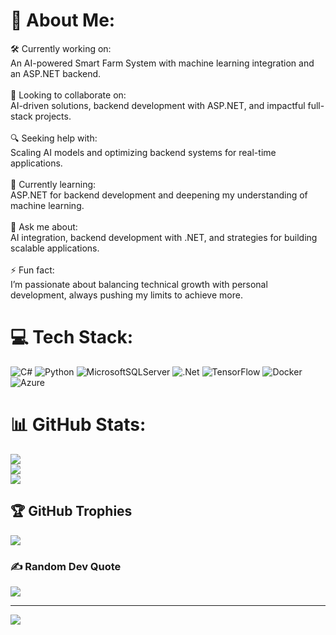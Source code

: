 # 💫 About Me:
🛠️ Currently working on:<br>An AI-powered Smart Farm System with machine learning integration and an ASP.NET backend.<br><br>🤝 Looking to collaborate on:<br>AI-driven solutions, backend development with ASP.NET, and impactful full-stack projects.<br><br>🔍 Seeking help with:<br>Scaling AI models and optimizing backend systems for real-time applications.<br><br>🌱 Currently learning:<br>ASP.NET for backend development and deepening my understanding of machine learning.<br><br>💬 Ask me about:<br>AI integration, backend development with .NET, and strategies for building scalable applications.<br><br>⚡ Fun fact:<br>I’m passionate about balancing technical growth with personal development, always pushing my limits to achieve more.


# 💻 Tech Stack:
![C#](https://img.shields.io/badge/c%23-%23239120.svg?style=for-the-badge&logo=csharp&logoColor=white) ![Python](https://img.shields.io/badge/python-3670A0?style=for-the-badge&logo=python&logoColor=ffdd54) ![MicrosoftSQLServer](https://img.shields.io/badge/Microsoft%20SQL%20Server-CC2927?style=for-the-badge&logo=microsoft%20sql%20server&logoColor=white) ![.Net](https://img.shields.io/badge/.NET-5C2D91?style=for-the-badge&logo=.net&logoColor=white) ![TensorFlow](https://img.shields.io/badge/TensorFlow-%23FF6F00.svg?style=for-the-badge&logo=TensorFlow&logoColor=white) ![Docker](https://img.shields.io/badge/docker-%230db7ed.svg?style=for-the-badge&logo=docker&logoColor=white) ![Azure](https://img.shields.io/badge/azure-%230072C6.svg?style=for-the-badge&logo=microsoftazure&logoColor=white)
# 📊 GitHub Stats:
![](https://github-readme-stats.vercel.app/api?username=ysseff&theme=dark&hide_border=false&include_all_commits=false&count_private=false)<br/>
![](https://github-readme-streak-stats.herokuapp.com/?user=ysseff&theme=dark&hide_border=false)<br/>
![](https://github-readme-stats.vercel.app/api/top-langs/?username=ysseff&theme=dark&hide_border=false&include_all_commits=false&count_private=false&layout=compact)

## 🏆 GitHub Trophies
![](https://github-profile-trophy.vercel.app/?username=ysseff&theme=dark&no-frame=false&no-bg=true&margin-w=4)

### ✍️ Random Dev Quote
![](https://quotes-github-readme.vercel.app/api?type=horizontal&theme=gruvbox)

---
[![](https://visitcount.itsvg.in/api?id=ysseff&icon=5&color=12)](https://visitcount.itsvg.in)

<!-- Proudly created with GPRM ( https://gprm.itsvg.in ) -->
